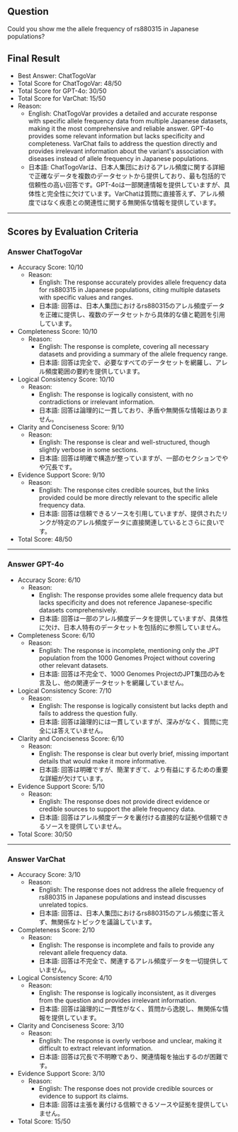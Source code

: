 ## Question

Could you show me the allele frequency of rs880315 in Japanese populations?

## Final Result

- Best Answer: ChatTogoVar
- Total Score for ChatTogoVar: 48/50
- Total Score for GPT-4o: 30/50
- Total Score for VarChat: 15/50
- Reason:
  - English: ChatTogoVar provides a detailed and accurate response with specific allele frequency data from multiple Japanese datasets, making it the most comprehensive and reliable answer. GPT-4o provides some relevant information but lacks specificity and completeness. VarChat fails to address the question directly and provides irrelevant information about the variant's association with diseases instead of allele frequency in Japanese populations.
  - 日本語: ChatTogoVarは、日本人集団におけるアレル頻度に関する詳細で正確なデータを複数のデータセットから提供しており、最も包括的で信頼性の高い回答です。GPT-4oは一部関連情報を提供していますが、具体性と完全性に欠けています。VarChatは質問に直接答えず、アレル頻度ではなく疾患との関連性に関する無関係な情報を提供しています。

---

## Scores by Evaluation Criteria

### Answer ChatTogoVar
- Accuracy Score: 10/10
  - Reason: 
    - English: The response accurately provides allele frequency data for rs880315 in Japanese populations, citing multiple datasets with specific values and ranges.
    - 日本語: 回答は、日本人集団におけるrs880315のアレル頻度データを正確に提供し、複数のデータセットから具体的な値と範囲を引用しています。
- Completeness Score: 10/10
  - Reason: 
    - English: The response is complete, covering all necessary datasets and providing a summary of the allele frequency range.
    - 日本語: 回答は完全で、必要なすべてのデータセットを網羅し、アレル頻度範囲の要約を提供しています。
- Logical Consistency Score: 10/10
  - Reason: 
    - English: The response is logically consistent, with no contradictions or irrelevant information.
    - 日本語: 回答は論理的に一貫しており、矛盾や無関係な情報はありません。
- Clarity and Conciseness Score: 9/10
  - Reason: 
    - English: The response is clear and well-structured, though slightly verbose in some sections.
    - 日本語: 回答は明確で構造が整っていますが、一部のセクションでやや冗長です。
- Evidence Support Score: 9/10
  - Reason: 
    - English: The response cites credible sources, but the links provided could be more directly relevant to the specific allele frequency data.
    - 日本語: 回答は信頼できるソースを引用していますが、提供されたリンクが特定のアレル頻度データに直接関連しているとさらに良いです。
- Total Score: 48/50

---

### Answer GPT-4o
- Accuracy Score: 6/10
  - Reason: 
    - English: The response provides some allele frequency data but lacks specificity and does not reference Japanese-specific datasets comprehensively.
    - 日本語: 回答は一部のアレル頻度データを提供していますが、具体性に欠け、日本人特有のデータセットを包括的に参照していません。
- Completeness Score: 6/10
  - Reason: 
    - English: The response is incomplete, mentioning only the JPT population from the 1000 Genomes Project without covering other relevant datasets.
    - 日本語: 回答は不完全で、1000 Genomes ProjectのJPT集団のみを言及し、他の関連データセットを網羅していません。
- Logical Consistency Score: 7/10
  - Reason: 
    - English: The response is logically consistent but lacks depth and fails to address the question fully.
    - 日本語: 回答は論理的には一貫していますが、深みがなく、質問に完全には答えていません。
- Clarity and Conciseness Score: 6/10
  - Reason: 
    - English: The response is clear but overly brief, missing important details that would make it more informative.
    - 日本語: 回答は明確ですが、簡潔すぎて、より有益にするための重要な詳細が欠けています。
- Evidence Support Score: 5/10
  - Reason: 
    - English: The response does not provide direct evidence or credible sources to support the allele frequency data.
    - 日本語: 回答はアレル頻度データを裏付ける直接的な証拠や信頼できるソースを提供していません。
- Total Score: 30/50

---

### Answer VarChat
- Accuracy Score: 3/10
  - Reason: 
    - English: The response does not address the allele frequency of rs880315 in Japanese populations and instead discusses unrelated topics.
    - 日本語: 回答は、日本人集団におけるrs880315のアレル頻度に答えず、無関係なトピックを議論しています。
- Completeness Score: 2/10
  - Reason: 
    - English: The response is incomplete and fails to provide any relevant allele frequency data.
    - 日本語: 回答は不完全で、関連するアレル頻度データを一切提供していません。
- Logical Consistency Score: 4/10
  - Reason: 
    - English: The response is logically inconsistent, as it diverges from the question and provides irrelevant information.
    - 日本語: 回答は論理的に一貫性がなく、質問から逸脱し、無関係な情報を提供しています。
- Clarity and Conciseness Score: 3/10
  - Reason: 
    - English: The response is overly verbose and unclear, making it difficult to extract relevant information.
    - 日本語: 回答は冗長で不明瞭であり、関連情報を抽出するのが困難です。
- Evidence Support Score: 3/10
  - Reason: 
    - English: The response does not provide credible sources or evidence to support its claims.
    - 日本語: 回答は主張を裏付ける信頼できるソースや証拠を提供していません。
- Total Score: 15/50